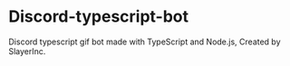 # Discord-typescript-bot
 Discord typescript gif bot made with TypeScript and Node.js, Created by SlayerInc.
